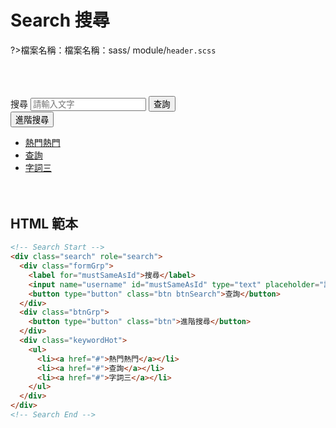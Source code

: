 # Search 搜尋

?>檔案名稱：檔案名稱：sass/ module/`header.scss`

<div class="webSearch demo" role="search">
  <div class="formGrp">
    <label for="mustSameAsId">搜尋</label>
    <input name="username" id="mustSameAsId" type="text" placeholder="請輸入文字" accesskey="S" title="請輸入文字" aria-label="搜尋網站內容" />
    <button type="button" class="btn btnSearch">查詢</button>
  </div>
  <div class="btnGrp">
    <button type="button" class="btn">進階搜尋</button>
  </div>
  <div class="keywordHot">
    <ul>
      <li><a href="#">熱門熱門</a></li>
      <li><a href="#">查詢</a></li>
      <li><a href="#">字詞三</a></li>
    </ul>
  </div>
</div>

## HTML 範本

```html
<!-- Search Start -->
<div class="search" role="search">
  <div class="formGrp">
    <label for="mustSameAsId">搜尋</label>
    <input name="username" id="mustSameAsId" type="text" placeholder="請輸入文字" accesskey="S" title="請輸入文字" aria-label="搜尋網站內容" />
    <button type="button" class="btn btnSearch">查詢</button>
  </div>
  <div class="btnGrp">
    <button type="button" class="btn">進階搜尋</button>
  </div>
  <div class="keywordHot">
    <ul>
      <li><a href="#">熱門熱門</a></li>
      <li><a href="#">查詢</a></li>
      <li><a href="#">字詞三</a></li>
    </ul>
  </div>
</div>
<!-- Search End -->
```

<style>
.demo{
  margin:4rem 0;
}
</style>

<link rel="stylesheet" href="https://hywebu00.github.io/HyUI_v4.0/css/style.css" />

